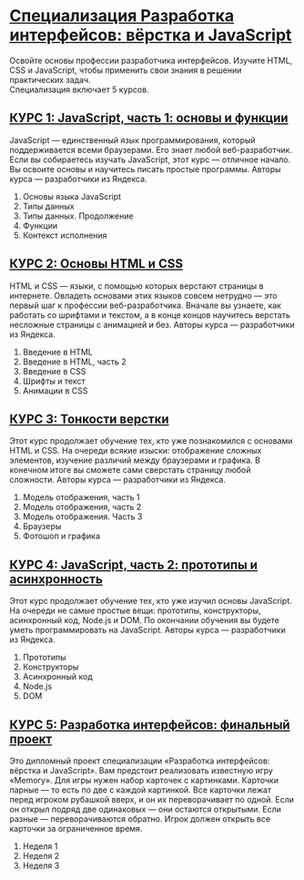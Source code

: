 # [Специализация Разработка интерфейсов: вёрстка и JavaScript][0]
[0]: https://www.coursera.org/specializations/razrabotka-interfeysov
Освойте основы профессии разработчика интерфейсов. Изучите HTML, CSS и JavaScript, чтобы применить свои знания в решении практических задач.  
Специализация включает 5 курсов.

## [КУРС 1: JavaScript, часть 1: основы и функции][1]
[1]: https://www.coursera.org/learn/javascript-osnovy-i-funktsii?specialization=razrabotka-interfeysov
JavaScript — единственный язык программирования, который поддерживается всеми браузерами. 
Его знает любой веб-разработчик. Если вы собираетесь изучать JavaScript, этот курс — отличное начало. 
Вы освоите основы и научитесь писать простые программы. 
Авторы курса — разработчики из Яндекса. 

1. Основы языка JavaScript
2. Типы данных
3. Типы данных. Продолжение
4. Функции
5. Контекст исполнения

## [КУРС 2: Основы HTML и CSS][2]
[2]: https://www.coursera.org/learn/snovy-html-i-css?specialization=razrabotka-interfeysov
HTML и CSS — языки, с помощью которых верстают страницы в интернете. 
Овладеть основами этих языков совсем нетрудно — это первый шаг к профессии веб-разработчика. 
Вначале вы узнаете, как работать со шрифтами и текстом, а в конце концов научитесь верстать несложные страницы с анимацией и без. 
Авторы курса — разработчики из Яндекса. 

1. Введение в HTML
2. Введение в HTML, часть 2
3. Введение в CSS
4. Шрифты и текст
5. Анимации в CSS

## [КУРС 3: Тонкости верстки][3]
[3]: https://www.coursera.org/learn/tonkosti-verstki?specialization=razrabotka-interfeysov
Этот курс продолжает обучение тех, кто уже познакомился с основами HTML и CSS. 
На очереди всякие изыски: отображение сложных элементов, изучение различий между браузерами и графика. 
В конечном итоге вы сможете сами сверстать страницу любой сложности. 
Авторы курса — разработчики из Яндекса.

1. Модель отображения, часть 1
2. Модель отображения, часть 2
3. Модель отображения. Часть 3
4. Браузеры
5. Фотошоп и графика

## [КУРС 4: JavaScript, часть 2: прототипы и асинхронность][4]
[4]: https://www.coursera.org/learn/javascript-prototipy?specialization=razrabotka-interfeysov
Этот курс продолжает обучение тех, кто уже изучил основы JavaScript. 
На очереди не самые простые вещи: прототипы, конструкторы, асинхронный код, Node.js и DOM. 
По окончании обучения вы будете уметь программировать на JavaScript. 
Авторы курса — разработчики из Яндекса.

1. Прототипы
2. Конструкторы
3. Асинхронный код
4. Node.js
5. DOM

## [КУРС 5: Разработка интерфейсов: финальный проект][5]
[5]: https://www.coursera.org/learn/razrabotka-interfeysov-proyekt
Это дипломный проект специализации «Разработка интерфейсов: вёрстка и JavaScript». 
Вам предстоит реализовать известную игру «Memory». 
Для игры нужен набор карточек с картинками. Карточки парные — то есть по две с каждой картинкой. 
Все карточки лежат перед игроком рубашкой вверх, и он их переворачивает по одной. 
Если он открыл подряд две одинаковых — они остаются открытыми. 
Если разные — переворачиваются обратно. 
Игрок должен открыть все карточки за ограниченное время.

1. Неделя 1
2. Неделя 2
3. Неделя 3
